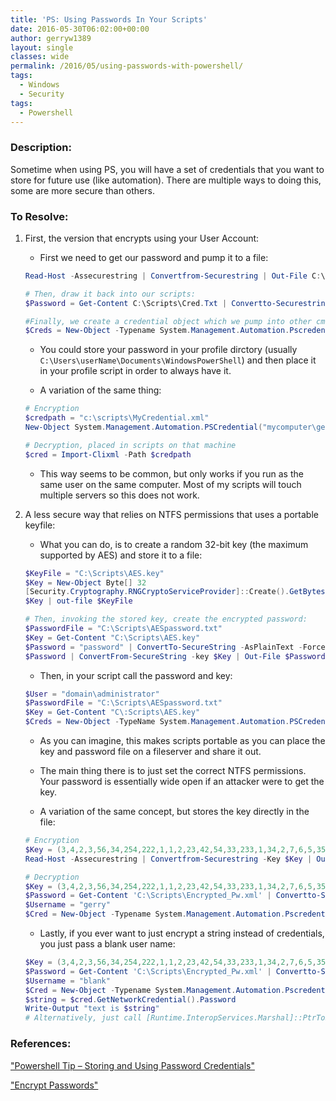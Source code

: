 ```yaml
---
title: 'PS: Using Passwords In Your Scripts'
date: 2016-05-30T06:02:00+00:00
author: gerryw1389
layout: single
classes: wide
permalink: /2016/05/using-passwords-with-powershell/
tags:
  - Windows
  - Security
tags:
  - Powershell
---
```

<!--more-->

### Description:

Sometime when using PS, you will have a set of credentials that you want to store for future use (like automation). There are multiple ways to doing this, some are more secure than others.

### To Resolve:

1. First, the version that encrypts using your User Account:
   - First we need to get our password and pump it to a file:

   ```powershell
   Read-Host -Assecurestring | Convertfrom-Securestring | Out-File C:\Scripts\Cred.Txt
   
   # Then, draw it back into our scripts:
   $Password = Get-Content C:\Scripts\Cred.Txt | Convertto-Securestring
   
   #Finally, we create a credential object which we pump into other cmdlets:
   $Creds = New-Object -Typename System.Management.Automation.Pscredential -Argumentlist Yourusername, $Password
   ```

   - You could store your password in your profile dirctory (usually `C:\Users\userName\Documents\WindowsPowerShell`) and then place it in your profile script in order to always have it.

   - A variation of the same thing:   

   ```powershell
   # Encryption
   $credpath = "c:\scripts\MyCredential.xml"
   New-Object System.Management.Automation.PSCredential("mycomputer\gerry", (ConvertTo-SecureString -AsPlainText -Force "Pa$$word")) | Export-CliXml $credpath

   # Decryption, placed in scripts on that machine
   $cred = Import-Clixml -Path $credpath
   ```

   - This way seems to be common, but only works if you run as the same user on the same computer. Most of my scripts will touch multiple servers so this does not work.

2. A less secure way that relies on NTFS permissions that uses a portable keyfile:

   - What you can do, is to create a random 32-bit key (the maximum supported by AES) and store it to a file:

   ```powershell
   $KeyFile = "C:\Scripts\AES.key"
   $Key = New-Object Byte[] 32
   [Security.Cryptography.RNGCryptoServiceProvider]::Create().GetBytes($Key)
   $Key | out-file $KeyFile
   
   # Then, invoking the stored key, create the encrypted password:
   $PasswordFile = "C:\Scripts\AESpassword.txt"
   $Key = Get-Content "C:\Scripts\AES.key"
   $Password = "password" | ConvertTo-SecureString -AsPlainText -Force
   $Password | ConvertFrom-SecureString -key $Key | Out-File $PasswordFile
   ```

   - Then, in your script call the password and key:
   
   ```powershell
   $User = "domain\administrator"
   $PasswordFile = "C:\Scripts\AESpassword.txt"
   $Key = Get-Content "C\:Scripts\AES.key"
   $Creds = New-Object -TypeName System.Management.Automation.PSCredential -ArgumentList $User, (Get-Content $PasswordFile | ConvertTo-SecureString -Key $Key)
   ```

   - As you can imagine, this makes scripts portable as you can place the key and password file on a fileserver and share it out.
   - The main thing there is to just set the correct NTFS permissions. Your password is essentially wide open if an attacker were to get the key.

   - A variation of the same concept, but stores the key directly in the file:

   ```powershell
   # Encryption
   $Key = (3,4,2,3,56,34,254,222,1,1,2,23,42,54,33,233,1,34,2,7,6,5,35,43)
   Read-Host -Assecurestring | Convertfrom-Securestring -Key $Key | Out-File 'C:\Scripts\Encrypted_Pw.xml'

   # Decryption
   $Key = (3,4,2,3,56,34,254,222,1,1,2,23,42,54,33,233,1,34,2,7,6,5,35,43)
   $Password = Get-Content 'C:\Scripts\Encrypted_Pw.xml' | Convertto-Securestring -Key $Key
   $Username = "gerry"
   $Cred = New-Object -Typename System.Management.Automation.Pscredential -Argumentlist $Username, $Password
   ```

   - Lastly, if you ever want to just encrypt a string instead of credentials, you just pass a blank user name:

   ```powershell
   $Key = (3,4,2,3,56,34,254,222,1,1,2,23,42,54,33,233,1,34,2,7,6,5,35,43)
   $Password = Get-Content 'C:\Scripts\Encrypted_Pw.xml' | Convertto-Securestring -Key $Key
   $Username = "blank"
   $Cred = New-Object -Typename System.Management.Automation.Pscredential -Argumentlist $Username, $Password
   $string = $cred.GetNetworkCredential().Password
   Write-Output "text is $string"
   # Alternatively, just call [Runtime.InteropServices.Marshal]::PtrToStringAuto([Runtime.InteropServices.Marshal]::SecureStringToBSTR($Password))
   ```

### References:

["Powershell Tip – Storing and Using Password Credentials"](https://blogs.technet.microsoft.com/robcost/2008/05/01/powershell-tip-storing-and-using-password-credentials/)  

["Encrypt Passwords"](http://www.virtualtothecore.com/en/encrypt-passwords-in-powershell-scripts/)